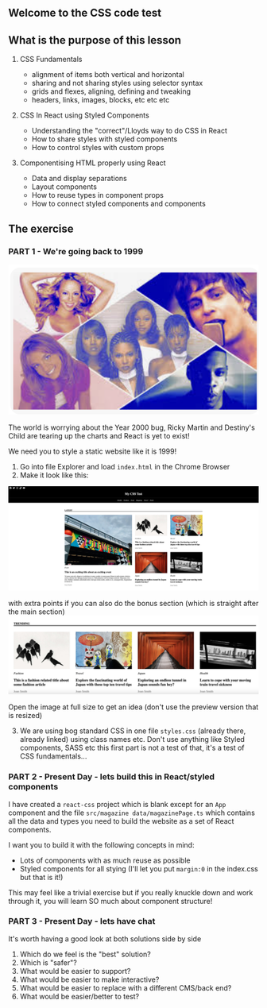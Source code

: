 ## Welcome to the CSS code test

## What is the purpose of this lesson

1. CSS Fundamentals

   - alignment of items both vertical and horizontal
   - sharing and not sharing styles using selector syntax
   - grids and flexes, aligning, defining and tweaking
   - headers, links, images, blocks, etc etc etc

2. CSS In React using Styled Components

   - Understanding the "correct"/Lloyds way to do CSS in React
   - How to share styles with styled components
   - How to control styles with custom props

3. Componentising HTML properly using React
   - Data and display separations
   - Layout components
   - How to reuse types in component props
   - How to connect styled components and components

## The exercise

### PART 1 - We're going back to 1999

![alt text](image.png)

The world is worrying about the Year 2000 bug, Ricky Martin and Destiny's Child are tearing up the charts and React is yet to exist!

We need you to style a static website like it is 1999!

1. Go into file Explorer and load `index.html` in the Chrome Browser
2. Make it look like this:

![image info](./This-is-what-want.jpg)

with extra points if you can also do the bonus section (which is straight after the main section)
![alt text](bonus-section.jpg)

Open the image at full size to get an idea (don't use the preview version that is resized)

3. We are using bog standard CSS in one file `styles.css` (already there, already linked) using class names etc. Don't use anything like Styled components, SASS etc this first part is not a test of that, it's a test of CSS fundamentals...

### PART 2 - Present Day - lets build this in React/styled components

I have created a `react-css` project which is blank except for an `App` component and the file `src/magazine data/magazinePage.ts` which contains all the data and types you need to build the website as a set of React components.

I want you to build it with the following concepts in mind:

- Lots of components with as much reuse as possible
- Styled components for all stying (I'll let you put `margin:0` in the index.css but that is it!)

This may feel like a trivial exercise but if you really knuckle down and work through it, you will learn SO much about component structure!

### PART 3 - Present Day - lets have chat

It's worth having a good look at both solutions side by side

1. Which do we feel is the "best" solution?
2. Which is "safer"?
3. What would be easier to support?
4. What would be easier to make interactive?
5. What would be easier to replace with a different CMS/back end?
6. What would be easier/better to test?
